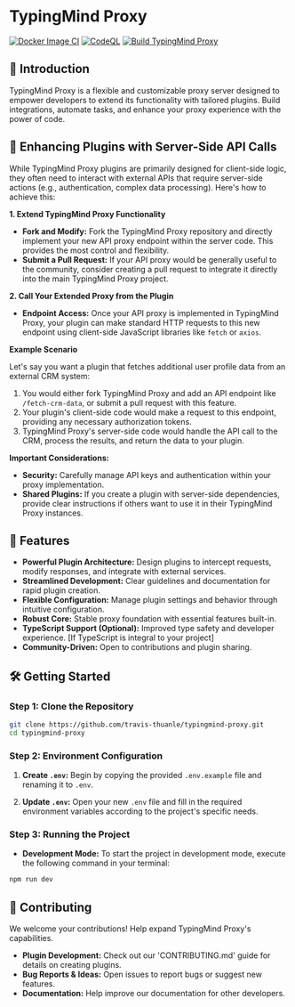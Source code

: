 # TypingMind Proxy

[![Docker Image CI](https://github.com/travis-thuanle/typingmind-proxy/actions/workflows/docker-image.yml/badge.svg?branch=master)](https://github.com/travis-thuanle/typingmind-proxy/actions/workflows/docker-image.yml)
[![CodeQL](https://github.com/travis-thuanle/typingmind-proxy/actions/workflows/codeql.yml/badge.svg)](https://github.com/travis-thuanle/typingmind-proxy/actions/workflows/codeql.yml)
[![Build TypingMind Proxy](https://github.com/travis-thuanle/typingmind-proxy/actions/workflows/test.yml/badge.svg)](https://github.com/travis-thuanle/typingmind-proxy/actions/workflows/test.yml)

## 🌟 Introduction

TypingMind Proxy is a flexible and customizable proxy server designed to empower developers to extend its functionality with tailored plugins. Build integrations, automate tasks, and enhance your proxy experience with the power of code.

## 🔌 Enhancing Plugins with Server-Side API Calls

While TypingMind Proxy plugins are primarily designed for client-side logic, they often need to interact with external APIs that require server-side actions (e.g., authentication, complex data processing). Here's how to achieve this:

**1. Extend TypingMind Proxy Functionality**

- **Fork and Modify:** Fork the TypingMind Proxy repository and directly implement your new API proxy endpoint within the server code. This provides the most control and flexibility.
- **Submit a Pull Request:** If your API proxy would be generally useful to the community, consider creating a pull request to integrate it directly into the main TypingMind Proxy project.

**2. Call Your Extended Proxy from the Plugin**

- **Endpoint Access:** Once your API proxy is implemented in TypingMind Proxy, your plugin can make standard HTTP requests to this new endpoint using client-side JavaScript libraries like `fetch` or `axios`.

**Example Scenario**

Let's say you want a plugin that fetches additional user profile data from an external CRM system:

1. You would either fork TypingMind Proxy and add an API endpoint like `/fetch-crm-data`, or submit a pull request with this feature.
2. Your plugin's client-side code would make a request to this endpoint, providing any necessary authorization tokens.
3. TypingMind Proxy's server-side code would handle the API call to the CRM, process the results, and return the data to your plugin.

**Important Considerations:**

- **Security:** Carefully manage API keys and authentication within your proxy implementation.
- **Shared Plugins:** If you create a plugin with server-side dependencies, provide clear instructions if others want to use it in their TypingMind Proxy instances.

## 🚀 Features

- **Powerful Plugin Architecture:** Design plugins to intercept requests, modify responses, and integrate with external services.
- **Streamlined Development:** Clear guidelines and documentation for rapid plugin creation.
- **Flexible Configuration:** Manage plugin settings and behavior through intuitive configuration.
- **Robust Core:** Stable proxy foundation with essential features built-in.
- **TypeScript Support (Optional):** Improved type safety and developer experience. [If TypeScript is integral to your project]
- **Community-Driven:** Open to contributions and plugin sharing.

## 🛠️ Getting Started

### Step 1: Clone the Repository

```bash
git clone https://github.com/travis-thuanle/typingmind-proxy.git
cd typingmind-proxy
```

### Step 2: Environment Configuration

1. **Create `.env`:** Begin by copying the provided `.env.example` file and renaming it to `.env`.

2. **Update `.env`:** Open your new `.env` file and fill in the required environment variables according to the project's specific needs.

### Step 3: Running the Project

- **Development Mode:** To start the project in development mode, execute the following command in your terminal:

```bash
npm run dev
```

## 🤝 Contributing

We welcome your contributions! Help expand TypingMind Proxy's capabilities.

- **Plugin Development:** Check out our 'CONTRIBUTING.md' guide for details on creating plugins.
- **Bug Reports & Ideas:** Open issues to report bugs or suggest new features.
- **Documentation:** Help improve our documentation for other developers.
